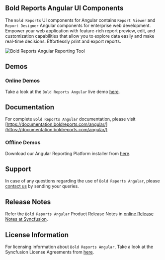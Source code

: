 ## Bold Reports Angular UI Components

The `Bold Reports` UI components for Angular contains `Report Viewer` and `Report Designer` Angular components for enterprise web development. Empower your web application with feature-rich report preview, edit, and customization capabilities that allow you to explore data easily and make real-time decisions. Effortlessly print and export reports.

![Bold Reports Angular Reporting Tool](https://demos.boldreports.com/Images/report-platform.gif)

## Demos

### Online Demos

Take a look at the `Bold Reports Angular` live demo [here](https://demos.boldreports.com/home/).

## Documentation

For complete `Bold Reports Angular` documentation, please visit [https://documentation.boldreports.com/angular/](https://documentation.boldreports.com/angular/)

### Offline Demos

Download our Angular Reporting Platform installer from [here](https://www.boldreports.com/pricing/).

## Support

In case of any questions regarding the use of `Bold Reports Angular`, please [contact us](mailto:support@boldreports.com) by sending your queries.

## Release Notes

Refer the `Bold Reports Angular` Product Release Notes in [online Release Notes at Syncfusion](https://www.boldreports.com/release-history/).

## License Information

For licensing information about `Bold Reports Angular`, Take a look at the Syncfusion License Agreements from [here](https://www.boldreports.com/terms-of-use).
